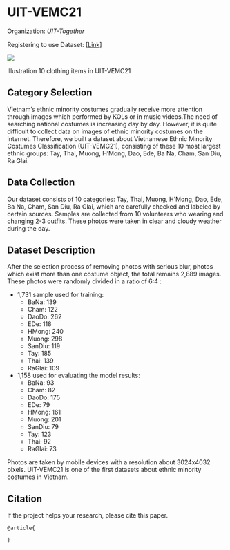 # UIT-VEMC21





Organization: *UIT-Together*

Registering to use Dataset: [[Link](https://docs.google.com/forms/d/e/1FAIpQLScj1Htna_QA_QEBH433NprLlzUk7N2nlnByZb1hjWGXG6GJ2A/viewform)]

![](https://i.imgur.com/nyNJsBG.png)

Illustration 10 clothing items in UIT-VEMC21


## Category Selection
Vietnam’s ethnic minority costumes gradually receive more attention through images which performed by KOLs or in music videos.The need of searching national costumes is increasing day by day. However, it is quite difficult to collect data on images of ethnic minority costumes on the internet. Therefore, we built a dataset about Vietnamese Ethnic Minority Costumes Classification (UIT-VEMC21), consisting of these 10 most largest ethnic groups: Tay, Thai, Muong, H’Mong, Dao, Ede, Ba Na, Cham, San Diu, Ra Glai.

## Data Collection
Our dataset consists of 10 categories: Tay, Thai, Muong, H'Mong, Dao, Ede, Ba Na, Cham, San Diu, Ra Glai, which are carefully checked and labeled by certain sources. Samples are collected from 10 volunteers who wearing and changing 2-3 outfits. These photos were taken in clear and cloudy weather during the day.



## Dataset Description
After the selection process of removing photos with serious blur, photos which exist more than one costume object, the total remains 2,889 images. These photos were randomly divided in a ratio of 6:4 :
- 1,731 sample used for training:
    - BaNa: 139
    - Cham: 122
    - DaoDo: 262
    - EDe: 118
    - HMong: 240
    - Muong: 298
    - SanDiu: 119
    - Tay: 185
    - Thai: 139
    - RaGlai: 109
- 1,158 used for evaluating the model results:
    - BaNa: 93
    - Cham: 82
    - DaoDo: 175
    - EDe: 79
    - HMong: 161
    - Muong: 201
    - SanDiu: 79
    - Tay: 123
    - Thai: 92
    - RaGlai: 73

Photos are taken by mobile devices with a resolution about 3024x4032 pixels.
UIT-VEMC21 is one of the first datasets about ethnic minority costumes in Vietnam.


## Citation
If the project helps your research, please cite this paper.

```
@article{

}

```

